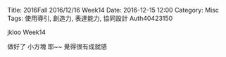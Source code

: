 Title: 2016Fall 2016/12/16 Week14
Date: 2016-12-15 12:00
Category: Misc
Tags: 使用導引, 創造力, 表達能力, 協同設計
Auth40423150

jkloo Week14

做好了 小方塊 耶~~ 覺得很有成就感